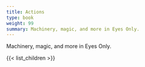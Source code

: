 ```yaml
---
title: Actions
type: book
weight: 99
summary: Machinery, magic, and more in Eyes Only.
---
```


Machinery, magic, and more in Eyes Only.

{{< list_children >}}
